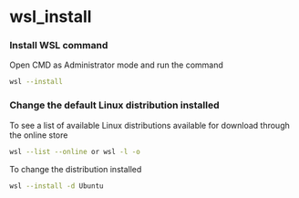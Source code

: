 # wsl_install

### Install WSL command
Open CMD as Administrator mode and run the command 
```bash
wsl --install
```
### Change the default Linux distribution installed
To see a list of available Linux distributions available for download through the online store
```bash
wsl --list --online or wsl -l -o
```

To change the distribution installed
```bash
wsl --install -d Ubuntu
```
